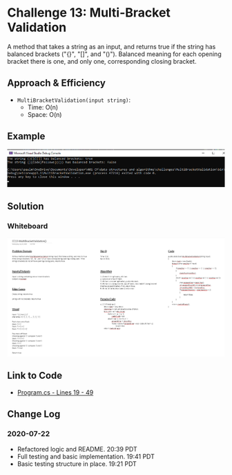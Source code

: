 # Challenge 13: Multi-Bracket Validation

A method that takes a string as an input, and returns true if the string has balanced brackets ("{}", "[]", and "()"). Balanced meaning for each opening bracket there is one, and only one, corresponding closing bracket.

## Approach & Efficiency

- `MultiBracketValidation(input string)`:
    - Time: O(n)
    - Space: O(n)

## Example

![MultiBracketValidation() - Example](../../assets/CC13-MultiBracketValidation-Example.png)

## Solution

### Whiteboard

![MultiBracketValidation() - WB](../../assets/CC13-MultiBracketValidation-WB.png)

## Link to Code

- [Program.cs - Lines 19 - 49](Program.cs#L19-L40)

## Change Log

### 2020-07-22

- Refactored logic and README. 20:39 PDT
- Full testing and basic implementation. 19:41 PDT
- Basic testing structure in place. 19:21 PDT